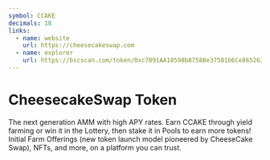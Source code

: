 ```yaml
---
symbol: CCAKE
decimals: 18
links:
  - name: website
    url: https://cheesecakeswap.com
  - name: explorer
    url: https://bscscan.com/token/0xc7091AA18598b87588e37501b6Ce865263CD67Ce
---
```


# CheesecakeSwap Token

The next generation AMM with high APY rates. Earn CCAKE through yield farming or win it in the Lottery, then stake it in Pools to earn more tokens! Initial Farm Offerings (new token launch model pioneered by CheeseCake Swap), NFTs, and more, on a platform you can trust.
